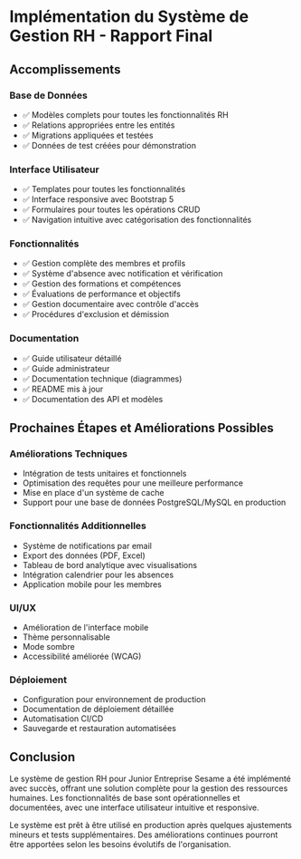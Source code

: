 # Implémentation du Système de Gestion RH - Rapport Final

## Accomplissements

### Base de Données
- ✅ Modèles complets pour toutes les fonctionnalités RH
- ✅ Relations appropriées entre les entités
- ✅ Migrations appliquées et testées
- ✅ Données de test créées pour démonstration

### Interface Utilisateur
- ✅ Templates pour toutes les fonctionnalités
- ✅ Interface responsive avec Bootstrap 5
- ✅ Formulaires pour toutes les opérations CRUD
- ✅ Navigation intuitive avec catégorisation des fonctionnalités

### Fonctionnalités
- ✅ Gestion complète des membres et profils
- ✅ Système d'absence avec notification et vérification
- ✅ Gestion des formations et compétences
- ✅ Évaluations de performance et objectifs
- ✅ Gestion documentaire avec contrôle d'accès
- ✅ Procédures d'exclusion et démission

### Documentation
- ✅ Guide utilisateur détaillé
- ✅ Guide administrateur
- ✅ Documentation technique (diagrammes)
- ✅ README mis à jour
- ✅ Documentation des API et modèles

## Prochaines Étapes et Améliorations Possibles

### Améliorations Techniques
- Intégration de tests unitaires et fonctionnels
- Optimisation des requêtes pour une meilleure performance
- Mise en place d'un système de cache
- Support pour une base de données PostgreSQL/MySQL en production

### Fonctionnalités Additionnelles
- Système de notifications par email
- Export des données (PDF, Excel)
- Tableau de bord analytique avec visualisations
- Intégration calendrier pour les absences
- Application mobile pour les membres

### UI/UX
- Amélioration de l'interface mobile
- Thème personnalisable
- Mode sombre
- Accessibilité améliorée (WCAG)

### Déploiement
- Configuration pour environnement de production
- Documentation de déploiement détaillée
- Automatisation CI/CD
- Sauvegarde et restauration automatisées

## Conclusion

Le système de gestion RH pour Junior Entreprise Sesame a été implémenté avec succès, offrant une solution complète pour la gestion des ressources humaines. Les fonctionnalités de base sont opérationnelles et documentées, avec une interface utilisateur intuitive et responsive.

Le système est prêt à être utilisé en production après quelques ajustements mineurs et tests supplémentaires. Des améliorations continues pourront être apportées selon les besoins évolutifs de l'organisation.
